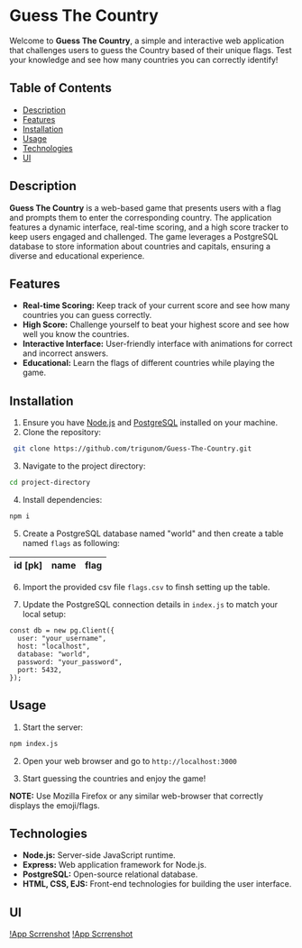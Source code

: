 
# **Guess The Country**

Welcome to **Guess The Country**, a simple and interactive web application that challenges users to guess the Country based of their unique flags. Test your knowledge and see how many countries you can correctly identify!

## Table of Contents
- [Description](#description)
- [Features](#features)
- [Installation](#installation)
- [Usage](#usage)
- [Technologies](#technologies)
- [UI](#ui)

## Description

**Guess The Country** is a web-based game that presents users with a flag and prompts them to enter the corresponding country. The application features a dynamic interface, real-time scoring, and a high score tracker to keep users engaged and challenged. The game leverages a PostgreSQL database to store information about countries and capitals, ensuring a diverse and educational experience.

## Features

- **Real-time Scoring:** Keep track of your current score and see how many countries you can guess correctly.
- **High Score:** Challenge yourself to beat your highest score and see how well you know the countries.
- **Interactive Interface:** User-friendly interface with animations for correct and incorrect answers.
- **Educational:** Learn the flags of different countries while playing the game.

## Installation

1. Ensure you have [Node.js](https://nodejs.org/) and [PostgreSQL](https://www.postgresql.org/) installed on your machine.
2. Clone the repository:
```bash
 git clone https://github.com/trigunom/Guess-The-Country.git
```
3. Navigate to the project directory:

```bash
cd project-directory
```
4. Install dependencies:
```bash
npm i
```
5. Create a PostgreSQL database named "world" and then create a table named `flags` as following:

| id [pk]         | name     | flag |
| ----------- | ----------- |---------|

6. Import the provided csv file `flags.csv` to finsh setting up the table.

7. Update the PostgreSQL connection details in `index.js` to match your local setup:

```
const db = new pg.Client({
  user: "your_username",
  host: "localhost",
  database: "world",
  password: "your_password",
  port: 5432,
});
```

## Usage

1. Start the server:
```bash
npm index.js
```

2. Open your web browser and go to `http://localhost:3000`

3. Start guessing the countries and enjoy the game!

**NOTE:** Use Mozilla Firefox or any similar web-browser that correctly displays the emoji/flags.

## Technologies

- **Node.js:** Server-side JavaScript runtime.
- **Express:** Web application framework for Node.js.
- **PostgreSQL:** Open-source relational database.
- **HTML, CSS, EJS:** Front-end technologies for building the user     interface.

## UI
[!App Scrrenshot](public/images/screenshot.png)
[!App Scrrenshot](public/images/screenshot2.png)

